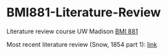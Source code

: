 # BMI881-Literature-Review
Literature review course UW Madison [BMI 881](https://kbroman.org/BMI881/)

Most recent literature review (Snow, 1854 part 1): [link](https://github.com/gruenloht-ds/BMI881-Literature-Review/blob/main/on_the_mode_of_communication_of_cholera-snow-1854.docx)
